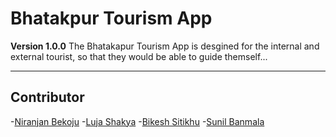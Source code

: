 # Bhatakpur Tourism App
**Version 1.0.0**
The Bhatakapur Tourism App is desgined for the internal and external tourist, so that they would be able to guide themself...

---

## Contributor
-[Niranjan Bekoju](nirnajan-bekoju.com.np)
-[Luja Shakya](lujashakya.com.np)
-[Bikesh Sitikhu](bikeshsitikhu.con.np)
-[Sunil Banmala](sunilbanmala.com.np)